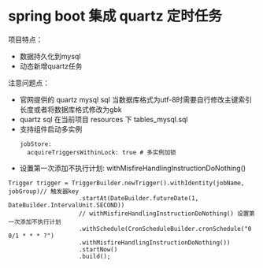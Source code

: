 # spring boot 集成 quartz 定时任务

项目特点：
* 数据持久化到mysql  
* 动态新增quartz任务  

注意问题点：
* 官网提供的 quartz mysql sql 当数据库格式为utf-8时需要自行修改主键索引长度或者将数据库格式修改为gbk
* quartz sql 在当前项目 resources 下 tables_mysql.sql
* 支持组件启动多实例
    ```$xslt
    jobStore:
      acquireTriggersWithinLock: true # 多实例加锁
    ```
* 设置第一次添加不执行计划: withMisfireHandlingInstructionDoNothing()
```$xslt
Trigger trigger = TriggerBuilder.newTrigger().withIdentity(jobName, jobGroup)// 触发器key
                    .startAt(DateBuilder.futureDate(1, DateBuilder.IntervalUnit.SECOND))
                    // withMisfireHandlingInstructionDoNothing() 设置第一次添加不执行计划
                    .withSchedule(CronScheduleBuilder.cronSchedule("0 0/1 * * * ?")
                    .withMisfireHandlingInstructionDoNothing())
                    .startNow()
                    .build();
```
